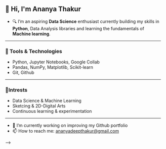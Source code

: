 ## 👋 Hi, I'm Ananya Thakur

- 🔍 I’m an aspiring **Data Science** enthusiast currently building my skills in **Python**, Data Analysis libraries and learning the fundamentals of **Machine learning**.
----
### 💼 Tools & Technologies
- Python, Jupyter Notebooks, Google Collab
- Pandas, NumPy, Matplotlib, Scikit-learn
- Git, Github
----
### 📌Intrests
- Data Science & Machine Learning
- Sketcing & 2D-Digital Arts
- Continuous learning & experimentation
----

- 🔭 I’m currently working on improving my Github portfolio
- 📫 How to reach me: ananyadeepthakur@gmail.com 

-->
